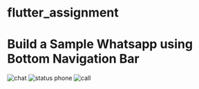 # flutter_assignment
# Build a Sample Whatsapp using Bottom Navigation Bar
![chat](https://user-images.githubusercontent.com/113658115/199812958-47b8f2d7-6379-43e8-938c-161509102bc0.jpg)
![status phone](https://user-images.githubusercontent.com/113658115/199812972-f0bef980-fd1b-4112-82fb-1b7cb0cb6cab.jpg)
![call](https://user-images.githubusercontent.com/113658115/199812982-c0cd5d42-fcf5-46aa-abb2-f68e80b17a0e.jpg)
